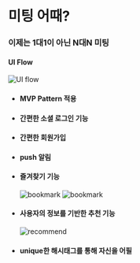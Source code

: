 # 미팅 어때?

### 이제는 1대1이 아닌 N대N 미팅


#### UI Flow
![UI flow](https://github.com/geunseok95/ShallWeMeet/blob/master/readmefile/UI%20flow.jpg?raw=true)

* #### MVP Pattern 적용

* #### 간편한 소셜 로그인 기능

* #### 간편한 회원가입

* #### push 알림

* #### 즐겨찾기 기능
  ![bookmark](https://github.com/geunseok95/ShallWeMeet/blob/master/readmefile/bookmark1.png?raw=true)
  ![bookmark](https://github.com/geunseok95/ShallWeMeet/blob/master/readmefile/bookmark2.png?raw=true)

* #### 사용자의 정보를 기반한 추천 기능
  ![recommend](https://github.com/geunseok95/ShallWeMeet/blob/master/readmefile/recommend.png?raw=true)

* #### unique한 해시태그를 통해 자신을 어필
